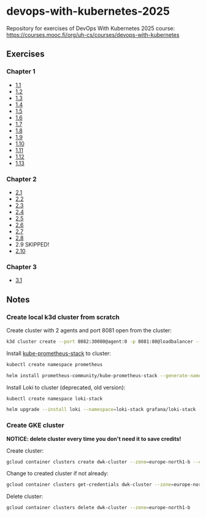 # devops-with-kubernetes-2025

Repository for exercises of DevOps With Kubernetes 2025 course: https://courses.mooc.fi/org/uh-cs/courses/devops-with-kubernetes

## Exercises

### Chapter 1

- [1.1](https://github.com/MiguelSombrero/devops-with-kubernetes-2025/tree/1.1/log_output/log-output)
- [1.2](https://github.com/MiguelSombrero/devops-with-kubernetes-2025/tree/1.2/the_project)
- [1.3](https://github.com/MiguelSombrero/devops-with-kubernetes-2025/tree/1.3/log_output/log-output)
- [1.4](https://github.com/MiguelSombrero/devops-with-kubernetes-2025/tree/1.4/the_project)
- [1.5](https://github.com/MiguelSombrero/devops-with-kubernetes-2025/tree/1.5/the_project)
- [1.6](https://github.com/MiguelSombrero/devops-with-kubernetes-2025/tree/1.6/the_project)
- [1.7](https://github.com/MiguelSombrero/devops-with-kubernetes-2025/tree/1.7/log_output)
- [1.8](https://github.com/MiguelSombrero/devops-with-kubernetes-2025/tree/1.8/the_project)
- [1.9](https://github.com/MiguelSombrero/devops-with-kubernetes-2025/tree/1.9/log_output)
- [1.10](https://github.com/MiguelSombrero/devops-with-kubernetes-2025/tree/1.10/log_output/log-output-app)
- [1.11](https://github.com/MiguelSombrero/devops-with-kubernetes-2025/tree/1.11/log_output)
- [1.12](https://github.com/MiguelSombrero/devops-with-kubernetes-2025/tree/1.12/the_project)
- [1.13](https://github.com/MiguelSombrero/devops-with-kubernetes-2025/tree/1.13/the_project)

### Chapter 2

- [2.1](https://github.com/MiguelSombrero/devops-with-kubernetes-2025/tree/2.1/log_output)
- [2.2](https://github.com/MiguelSombrero/devops-with-kubernetes-2025/tree/2.2/the_project)
- [2.3](https://github.com/MiguelSombrero/devops-with-kubernetes-2025/tree/2.3/log_output)
- [2.4](https://github.com/MiguelSombrero/devops-with-kubernetes-2025/tree/2.4/the_project)
- [2.5](https://github.com/MiguelSombrero/devops-with-kubernetes-2025/tree/2.5/log_output)
- [2.6](https://github.com/MiguelSombrero/devops-with-kubernetes-2025/tree/2.6/the_project)
- [2.7](https://github.com/MiguelSombrero/devops-with-kubernetes-2025/tree/2.7/log_output)
- [2.8](https://github.com/MiguelSombrero/devops-with-kubernetes-2025/tree/2.8/the_project)
- 2.9 SKIPPED!
- [2.10](https://github.com/MiguelSombrero/devops-with-kubernetes-2025/tree/2.10/the_project)

### Chapter 3

- [3.1](https://github.com/MiguelSombrero/devops-with-kubernetes-2025/tree/3.1/log_output)


## Notes

### Create local k3d cluster from scratch

Create cluster with 2 agents and port 8081 open from the cluster:

```bash
k3d cluster create --port 8082:30080@agent:0 -p 8081:80@loadbalancer --agents 2
```

Install [kube-prometheus-stack](https://artifacthub.io/packages/helm/prometheus-community/kube-prometheus-stack) to cluster:

```bash
kubectl create namespace prometheus
```

```bash
helm install prometheus-community/kube-prometheus-stack --generate-name --namespace prometheus
```

Install Loki to cluster (deprecated, old version):

```bash
kubectl create namespace loki-stack
```

```bash
helm upgrade --install loki --namespace=loki-stack grafana/loki-stack --set loki.image.tag=2.9.3
```

### Create GKE cluster

**NOTICE: delete cluster every time you don't need it to save credits!**

Create cluster:

```bash
gcloud container clusters create dwk-cluster --zone=europe-north1-b --cluster-version=1.32 --disk-size=32 --num-nodes=3 --machine-type=e2-micro
```

Change to created cluster if not already:

````bash
gcloud container clusters get-credentials dwk-cluster --zone=europe-north1-b
````

Delete cluster:

```bash
gcloud container clusters delete dwk-cluster --zone=europe-north1-b
```
